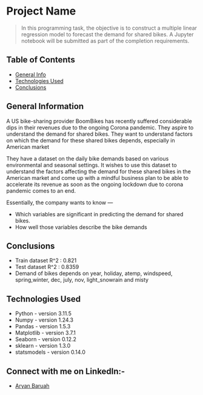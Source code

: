 # Project Name
> In this programming task, the objective is to construct a multiple linear regression model to forecast the demand for shared bikes. A Jupyter notebook will be submitted as part of the completion requirements.


## Table of Contents
* [General Info](#general-information)
* [Technologies Used](#technologies-used)
* [Conclusions](#conclusions)

## General Information
A US bike-sharing provider BoomBikes has recently suffered considerable dips in their revenues due to the ongoing Corona pandemic. They aspire to understand the demand for shared bikes. They want to understand factors on which the demand for these shared bikes depends, especially in American market

They have a dataset on the daily bike demands based on various environmental and seasonal settings. It wishes to use this dataset to understand the factors affecting the demand for these shared bikes in the American market and come up with a mindful business plan to be able to accelerate its revenue as soon as the ongoing lockdown due to corona pandemic comes to an end.

Essentially, the company wants to know —

- Which variables are significant in predicting the demand for shared bikes.
- How well those variables describe the bike demands

## Conclusions
- Train dataset R^2 : 0.821
- Test dataset R^2 : 0.8359
- Demand of bikes depends on year, holiday, atemp, windspeed, spring,winter, dec, july, nov, light_snowrain and misty

## Technologies Used
- Python - version 3.11.5
- Numpy - version 1.24.3
- Pandas - version 1.5.3
- Matplotlib - version 3.7.1
- Seaborn - version 0.12.2
- sklearn - version 1.3.0
- statsmodels - version 0.14.0

## Connect with me on LinkedIn:-
- [Aryan Baruah](https://in.linkedin.com/in/aryan-baruah-86671b113)